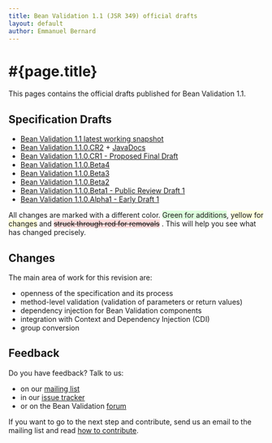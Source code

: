 ```yaml
---
title: Bean Validation 1.1 (JSR 349) official drafts
layout: default
author: Emmanuel Bernard
---
```


# #{page.title}

This pages contains the official drafts published for Bean Validation 1.1.

## Specification Drafts

* [Bean Validation 1.1 latest working snapshot](/latest-draft/spec)
* [Bean Validation 1.1.0.CR2](spec/1.1.0.cr2/) + [JavaDocs](http://docs.jboss.org/hibernate/beanvalidation/spec/1.1/api/)
* [Bean Validation 1.1.0.CR1 - Proposed Final Draft](spec/1.1.0.cr1/)
* [Bean Validation 1.1.0.Beta4](spec/1.1.0.beta4/)
* [Bean Validation 1.1.0.Beta3](spec/1.1.0.beta3/)
* [Bean Validation 1.1.0.Beta2](spec/1.1.0.beta2/)
* [Bean Validation 1.1.0.Beta1  - Public Review Draft 1](spec/1.1.0.beta1/)
* [Bean Validation 1.1.0.Alpha1 - Early Draft 1](spec/1.1.0.alpha1/)  

All changes are marked with a different
color. <span style="background-color:#DDFFDD;">Green for additions</span>, 
<span style="background-color:#FFFFDD;">yellow for changes</span> and 
<span style="text-decoration: line-through;background-color: #FFDDDD;">struck through red for removals</span>
. This will help you see what has changed precisely.

## Changes

The main area of work for this revision are:

- openness of the specification and its process
- method-level validation (validation of parameters or return values)
- dependency injection for Bean Validation components
- integration with Context and Dependency Injection (CDI)
- group conversion

## Feedback

Do you have feedback? Talk to us:

- on our [mailing list][mailing list]
- in our [issue tracker][issues]
- or on the Bean Validation [forum][forum]

If you want to go to the next step and contribute, send us an email to the mailing list and read
[how to contribute](/contribute).


[spec]: spec/
[issues]: /issues
[forum]: https://forum.hibernate.org/viewforum.php?f=26
[mailing list]: https://lists.jboss.org/mailman/listinfo/beanvalidation-dev
